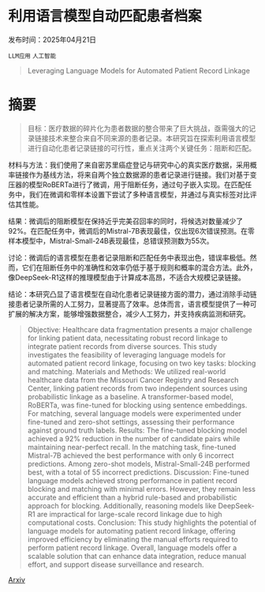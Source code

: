 # 利用语言模型自动匹配患者档案

发布时间：2025年04月21日

`LLM应用` `人工智能`

> Leveraging Language Models for Automated Patient Record Linkage

# 摘要

> 目标：医疗数据的碎片化为患者数据的整合带来了巨大挑战，亟需强大的记录链接技术来整合来自不同来源的患者记录。本研究旨在探索利用语言模型进行自动化患者记录链接的可行性，重点关注两个关键任务：阻断和匹配。

材料与方法：我们使用了来自密苏里癌症登记与研究中心的真实医疗数据，采用概率链接作为基线方法，将来自两个独立数据源的患者记录进行链接。我们对基于变压器的模型RoBERTa进行了微调，用于阻断任务，通过句子嵌入实现。在匹配任务中，我们在微调和零样本设置下尝试了多种语言模型，并通过与真实标签对比评估其性能。

结果：微调后的阻断模型在保持近乎完美召回率的同时，将候选对数量减少了92%。在匹配任务中，微调后的Mistral-7B表现最佳，仅出现6次错误预测。在零样本模型中，Mistral-Small-24B表现最佳，总错误预测数为55次。

讨论：微调后的语言模型在患者记录阻断和匹配任务中表现出色，错误率极低。然而，它们在阻断任务中的准确性和效率仍低于基于规则和概率的混合方法。此外，像DeepSeek-R1这样的推理模型由于计算成本高昂，不适合大规模记录链接。

结论：本研究凸显了语言模型在自动化患者记录链接方面的潜力，通过消除手动链接患者记录所需的人工努力，显著提高了效率。总体而言，语言模型提供了一种可扩展的解决方案，能够增强数据整合，减少人工努力，并支持疾病监测和研究。

> Objective: Healthcare data fragmentation presents a major challenge for linking patient data, necessitating robust record linkage to integrate patient records from diverse sources. This study investigates the feasibility of leveraging language models for automated patient record linkage, focusing on two key tasks: blocking and matching. Materials and Methods: We utilized real-world healthcare data from the Missouri Cancer Registry and Research Center, linking patient records from two independent sources using probabilistic linkage as a baseline. A transformer-based model, RoBERTa, was fine-tuned for blocking using sentence embeddings. For matching, several language models were experimented under fine-tuned and zero-shot settings, assessing their performance against ground truth labels. Results: The fine-tuned blocking model achieved a 92% reduction in the number of candidate pairs while maintaining near-perfect recall. In the matching task, fine-tuned Mistral-7B achieved the best performance with only 6 incorrect predictions. Among zero-shot models, Mistral-Small-24B performed best, with a total of 55 incorrect predictions. Discussion: Fine-tuned language models achieved strong performance in patient record blocking and matching with minimal errors. However, they remain less accurate and efficient than a hybrid rule-based and probabilistic approach for blocking. Additionally, reasoning models like DeepSeek-R1 are impractical for large-scale record linkage due to high computational costs. Conclusion: This study highlights the potential of language models for automating patient record linkage, offering improved efficiency by eliminating the manual efforts required to perform patient record linkage. Overall, language models offer a scalable solution that can enhance data integration, reduce manual effort, and support disease surveillance and research.

[Arxiv](https://arxiv.org/abs/2504.15261)